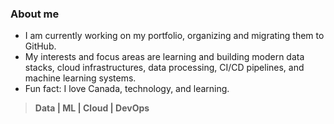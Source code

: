 ### About me

- I am currently working on my portfolio, organizing and migrating them to GitHub.
- My interests and focus areas are learning and building modern data stacks, cloud infrastructures, data processing, CI/CD pipelines, and machine learning systems.
- Fun fact: I love Canada, technology, and learning.

> **Data | ML | Cloud | DevOps**

<!--
**Mregojos/MRegojos** is a ✨ _special_ ✨ repository because its `README.md` (this file) appears on your GitHub profile.

Here are some ideas to get you started:

- 🔭 I’m currently working on ...
- 🌱 I’m currently learning ...
- 👯 I’m looking to collaborate on ...
- 🤔 I’m looking for help with ...
- 💬 Ask me about ...
- 📫 How to reach me: ...
- 😄 Pronouns: ...
- ⚡ Fun fact: ...

-->
